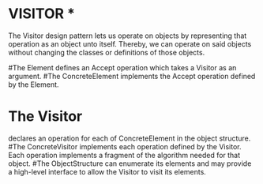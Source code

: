 # VISITOR * 
The Visitor design pattern lets us operate on objects by representing that operation as an object unto itself. Thereby, we can operate on said objects without changing the classes or definitions of those objects.

#The Element
 defines an Accept operation which takes a Visitor as an argument.
#The ConcreteElement
 implements the Accept operation defined by the Element.
# The Visitor
 declares an operation for each of ConcreteElement in the object structure.
#The ConcreteVisitor
 implements each operation defined by the Visitor. Each operation implements a fragment of the algorithm needed for that object.
#The ObjectStructure
 can enumerate its elements and may provide a high-level interface to allow the Visitor to visit its elements.
